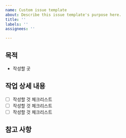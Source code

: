 ```yaml
---
name: Custom issue template
about: Describe this issue template's purpose here.
title: ''
labels: ''
assignees: ''

---
```


## 목적
*  작성할 곳
## 작업 상세 내용
- [ ]  작성할 것 체크리스트
- [ ]  작성할 것 체크리스트
- [ ]  작성할 것 체크리스트
## 참고 사항
